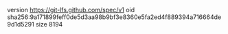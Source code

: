 version https://git-lfs.github.com/spec/v1
oid sha256:9a171899feff0de5d3aa98b9bf3e8360e5fa2ed4f889394a716664de9d1d5291
size 8194

